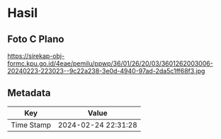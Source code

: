 # Hasil

## Foto C Plano

https://sirekap-obj-formc.kpu.go.id/4eae/pemilu/ppwp/36/01/26/20/03/3601262003006-20240223-223023--9c22a238-3e0d-4940-97ad-2da5c1ff68f3.jpg


## Metadata

| Key        | Value               |
| ---------- | ------------------- |
| Time Stamp | 2024-02-24 22:31:28 |



